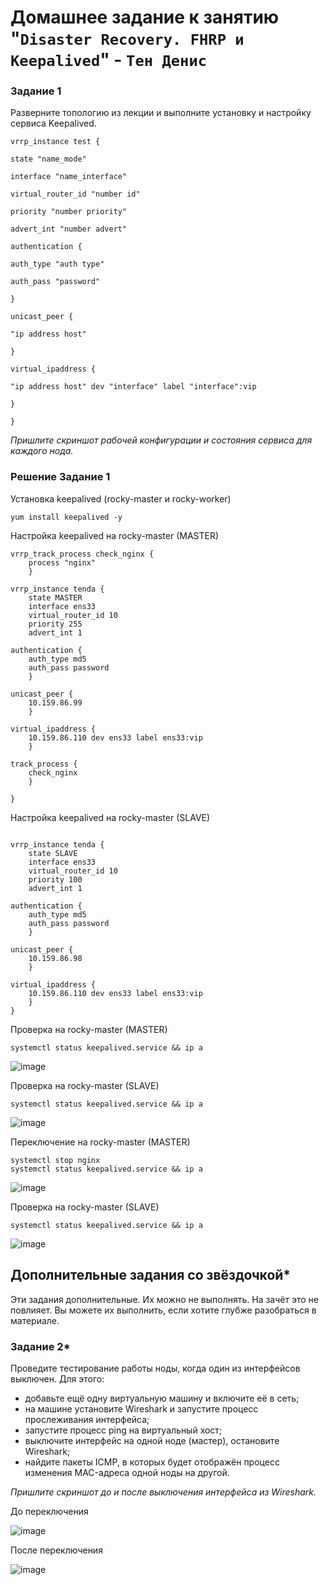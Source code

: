 # Домашнее задание к занятию "`Disaster Recovery. FHRP и Keepalived`" - `Тен Денис`

### Задание 1

Разверните топологию из лекции и выполните установку и настройку сервиса Keepalived. 

```
vrrp_instance test {

state "name_mode"

interface "name_interface"

virtual_router_id "number id"

priority "number priority"

advert_int "number advert"

authentication {

auth_type "auth type"

auth_pass "password"

}

unicast_peer {

"ip address host"

}

virtual_ipaddress {

"ip address host" dev "interface" label "interface":vip

}

}

```

*Пришлите скриншот рабочей конфигурации и состояния сервиса для каждого нода.*

### Решение Задание 1



Установка keepalived (rocky-master и rocky-worker)

```
yum install keepalived -y
```

Настройка keepalived на rocky-master (MASTER)

```
vrrp_track_process check_nginx {
    process "nginx"
    }
	
vrrp_instance tenda {
    state MASTER
    interface ens33
    virtual_router_id 10
    priority 255
    advert_int 1
	
authentication {
    auth_type md5
    auth_pass password
    }

unicast_peer {
    10.159.86.99
    }

virtual_ipaddress {
    10.159.86.110 dev ens33 label ens33:vip
    }

track_process {
    check_nginx
    }

}

```
Настройка keepalived на rocky-master (SLAVE)
```

vrrp_instance tenda {
    state SLAVE
    interface ens33
    virtual_router_id 10
    priority 100
    advert_int 1
	
authentication {
    auth_type md5
    auth_pass password
    }

unicast_peer {
    10.159.86.98
    }

virtual_ipaddress {
    10.159.86.110 dev ens33 label ens33:vip
    }
}
```
Проверка на rocky-master (MASTER)

```
systemctl status keepalived.service && ip a
```
![image](https://github.com/killakazzak/hw-Disaster-Recovery.-FHRP-Keepalived/assets/32342205/e1ed189f-016d-4372-b8ff-d62542aeaa17)

Проверка на rocky-master (SLAVE)

```
systemctl status keepalived.service && ip a
```
![image](https://github.com/killakazzak/hw-Disaster-Recovery.-FHRP-Keepalived/assets/32342205/7a05168c-3c74-4249-b369-95856e1d27e8)

Переключение на rocky-master (MASTER)
```
systemctl stop nginx
systemctl status keepalived.service && ip a
```

![image](https://github.com/killakazzak/hw-Disaster-Recovery.-FHRP-Keepalived/assets/32342205/35e394e3-baa5-4720-b781-b89f0d24420e)

Проверка на rocky-master (SLAVE)
```
systemctl status keepalived.service && ip a
```
![image](https://github.com/killakazzak/hw-Disaster-Recovery.-FHRP-Keepalived/assets/32342205/7acd9d55-6539-4f46-b1b6-95186d6d5859)


## Дополнительные задания со звёздочкой*

Эти задания дополнительные. Их можно не выполнять. На зачёт это не повлияет. Вы можете их выполнить, если хотите глубже разобраться в материале.
 
### Задание 2*

Проведите тестирование работы ноды, когда один из интерфейсов выключен. Для этого:
- добавьте ещё одну виртуальную машину и включите её в сеть;
- на машине установите Wireshark и запустите процесс прослеживания интерфейса;
- запустите процесс ping на виртуальный хост;
- выключите интерфейс на одной ноде (мастер), остановите Wireshark;
- найдите пакеты ICMP, в которых будет отображён процесс изменения MAC-адреса одной ноды на другой. 

 *Пришлите скриншот до и после выключения интерфейса из Wireshark.*

До переключения

![image](https://github.com/killakazzak/hw-Disaster-Recovery.-FHRP-Keepalived/assets/32342205/d2286c30-5a1f-4c54-8994-c1eb52ffcc21)

После переключения

![image](https://github.com/killakazzak/hw-Disaster-Recovery.-FHRP-Keepalived/assets/32342205/deca32eb-1220-4bf7-b74c-8719257838ac)





